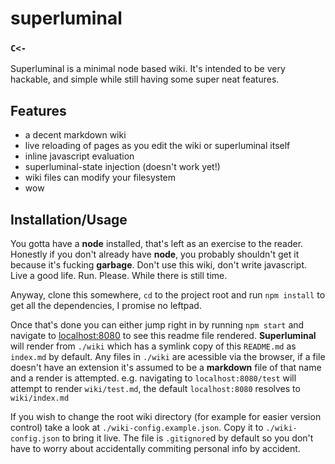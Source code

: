 # superluminal
### `C<-`
Superluminal is a minimal node based wiki. It's intended to be very hackable, and simple while still having some super neat features. 

## Features
 - a decent markdown wiki
 - live reloading of pages as you edit the wiki or superluminal itself
 - inline javascript evaluation
 - superluminal-state injection (doesn't work yet!)
 - wiki files can modify your filesystem
 - wow

## Installation/Usage
You gotta have a **node** installed, that's left as an exercise to the reader. Honestly if you don't already have **node**, you probably shouldn't get it because it's fucking **garbage**. Don't use this wiki, don't write javascript. Live a good life. Run. Please. While there is still time.

Anyway, clone this somewhere, `cd` to the project root and run `npm install` to get all the dependencies, I promise no leftpad. 
 
Once that's done you can either jump right in by running `npm start` and navigate to [localhost:8080](http://localhost:8080) to see this readme file rendered. **Superluminal** will render from `./wiki` which has a symlink copy of this `README.md` as `index.md` by default. Any files in `./wiki` are acessible via the browser, if a file doesn't have an extension it's assumed to be a **markdown** file of that name and a render is attempted. e.g. navigating to `localhost:8080/test` will attempt to render `wiki/test.md`, the default `localhost:8080` resolves to `wiki/index.md`
 
If you wish to change the root wiki directory (for example for easier version control) take a look at `./wiki-config.example.json`. Copy it to `./wiki-config.json` to bring it live. The file is `.gitignore`d by default so you don't have to worry about accidentally commiting personal info by accident.
